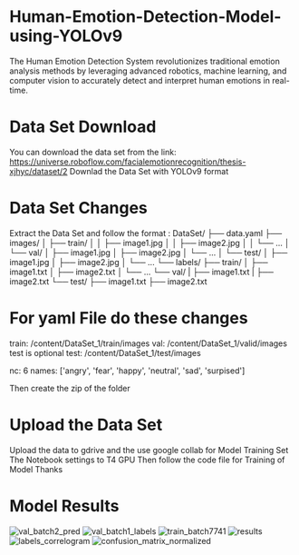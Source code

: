 # Human-Emotion-Detection-Model-using-YOLOv9
The Human Emotion Detection System revolutionizes traditional emotion analysis methods by leveraging advanced robotics, machine learning, and computer vision to accurately detect and interpret human emotions in real-time.

# Data Set Download
You can download the data set from the link:
https://universe.roboflow.com/facialemotionrecognition/thesis-xjhyc/dataset/2
Downlad the Data Set with YOLOv9 format

# Data Set Changes
Extract the Data Set and follow the format :
DataSet/
├── data.yaml
├── images/
│   ├── train/
│   │   ├── image1.jpg
│   │   ├── image2.jpg
│   │   └── ...
│   └── val/
│       ├── image1.jpg
│       ├── image2.jpg
│       └── ...
│   └── test/
│       ├── image1.jpg
│       ├── image2.jpg
│       └── ...
└── labels/
    ├── train/
    │   ├── image1.txt
    │   ├── image2.txt
    │   └── ...
    └── val/
    |    ├── image1.txt
    |    ├── image2.txt
    └── test/
        ├── image1.txt
        ├── image2.txt

# For yaml File do these changes

train: /content/DataSet_1/train/images
val: /content/DataSet_1/valid/images
test is optional
test: /content/DataSet_1/test/images

nc: 6
names: ['angry', 'fear', 'happy', 'neutral', 'sad', 'surpised']

       
Then create the zip of the folder

# Upload the Data Set
Upload the data to gdrive and the use google collab for Model Training
Set The Notebook settings to T4 GPU
Then follow the code file for Training of Model
Thanks

# Model Results
![val_batch2_pred](https://github.com/user-attachments/assets/c4136d2b-0973-4ea8-94e4-920c46045e56)
![val_batch1_labels](https://github.com/user-attachments/assets/c702953b-64e7-4657-bf44-80d6f4926984)
![train_batch7741](https://github.com/user-attachments/assets/5b768917-285d-419b-b80f-8398449a46c9)
![results](https://github.com/user-attachments/assets/fd4c4e2a-31c6-44c0-90da-c4f283c8eee3)
![labels_correlogram](https://github.com/user-attachments/assets/3baf03e6-8f32-41de-95b9-61a810d6bede)
![confusion_matrix_normalized](https://github.com/user-attachments/assets/a53ff807-e674-4fb8-a28a-fe28ee4f3d4e)


